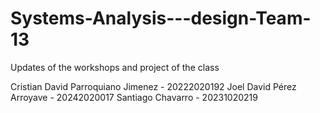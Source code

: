 # Systems-Analysis---design-Team-13
Updates of the workshops and project of the class

Cristian David Parroquiano Jimenez - 20222020192
Joel David Pérez Arroyave - 20242020017
Santiago Chavarro - 20231020219
